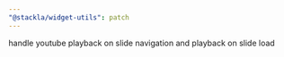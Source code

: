 ```yaml
---
"@stackla/widget-utils": patch
---
```


handle youtube playback on slide navigation and playback on slide load

